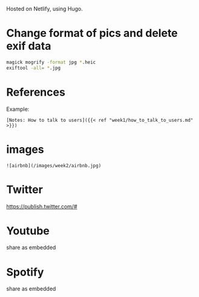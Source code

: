 Hosted on Netlify, using Hugo.

# Change format of pics and delete exif data

```bash
magick mogrify -format jpg *.heic
exiftool -all= *.jpg
```

# References

Example:

```
[Notes: How to talk to users]({{< ref "week1/how_to_talk_to_users.md" >}})
```

# images

```
![airbnb](/images/week2/airbnb.jpg)
```

# Twitter

https://publish.twitter.com/#

# Youtube

share as embedded

# Spotify

share as embedded
